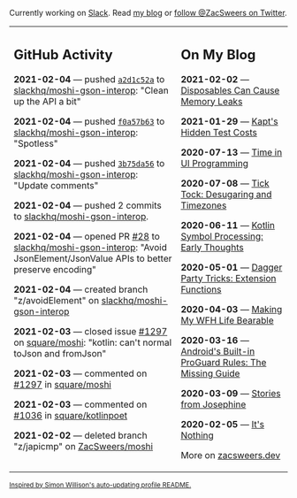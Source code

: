 Currently working on [Slack](https://slack.com/). Read [my blog](https://zacsweers.dev/) or [follow @ZacSweers on Twitter](https://twitter.com/ZacSweers).

<table><tr><td valign="top" width="60%">

## GitHub Activity
<!-- githubActivity starts -->
**2021-02-04** — pushed [`a2d1c52a`](https://github.com/slackhq/moshi-gson-interop/commit/a2d1c52a6342f59118793f93ebe99183963954b6) to [slackhq/moshi-gson-interop](https://api.github.com/repos/slackhq/moshi-gson-interop): "Clean up the API a bit"

**2021-02-04** — pushed [`f0a57b63`](https://github.com/slackhq/moshi-gson-interop/commit/f0a57b6384e66bebc6cc1c6708fc4bea052d17d4) to [slackhq/moshi-gson-interop](https://api.github.com/repos/slackhq/moshi-gson-interop): "Spotless"

**2021-02-04** — pushed [`3b75da56`](https://github.com/slackhq/moshi-gson-interop/commit/3b75da56172d890234768f5fd0cea911c27d4d8a) to [slackhq/moshi-gson-interop](https://api.github.com/repos/slackhq/moshi-gson-interop): "Update comments"

**2021-02-04** — pushed 2 commits to [slackhq/moshi-gson-interop](https://api.github.com/repos/slackhq/moshi-gson-interop).

**2021-02-04** — opened PR [#28](https://api.github.com/repos/slackhq/moshi-gson-interop/pulls/28) to [slackhq/moshi-gson-interop](https://api.github.com/repos/slackhq/moshi-gson-interop): "Avoid JsonElement/JsonValue APIs to better preserve encoding"

**2021-02-04** — created branch "z/avoidElement" on [slackhq/moshi-gson-interop](https://api.github.com/repos/slackhq/moshi-gson-interop)

**2021-02-03** — closed issue [#1297](https://api.github.com/repos/square/moshi/issues/1297) on [square/moshi](https://api.github.com/repos/square/moshi): "kotlin: can't normal toJson and fromJson"

**2021-02-03** — commented on [#1297](https://github.com/square/moshi/issues/1297#issuecomment-772682217) in [square/moshi](https://api.github.com/repos/square/moshi)

**2021-02-03** — commented on [#1036](https://github.com/square/kotlinpoet/issues/1036#issuecomment-772324381) in [square/kotlinpoet](https://api.github.com/repos/square/kotlinpoet)

**2021-02-02** — deleted branch "z/japicmp" on [ZacSweers/moshi](https://api.github.com/repos/ZacSweers/moshi)
<!-- githubActivity ends -->
</td><td valign="top" width="40%">

## On My Blog
<!-- blog starts -->
**2021-02-02** — [Disposables Can Cause Memory Leaks](https://www.zacsweers.dev/disposables-can-cause-memory-leaks/)

**2021-01-29** — [Kapt's Hidden Test Costs](https://www.zacsweers.dev/kapts-hidden-test-costs/)

**2020-07-13** — [Time in UI Programming](https://www.zacsweers.dev/time-in-ui/)

**2020-07-08** — [Tick Tock: Desugaring and Timezones](https://www.zacsweers.dev/ticktock-desugaring-timezones/)

**2020-06-11** — [Kotlin Symbol Processing: Early Thoughts](https://www.zacsweers.dev/kotlin-symbol-processor-early-thoughts/)

**2020-05-01** — [Dagger Party Tricks: Extension Functions](https://www.zacsweers.dev/dagger-party-tricks-extension-functions/)

**2020-04-03** — [Making My WFH Life Bearable](https://www.zacsweers.dev/making-wfh-life-bearable/)

**2020-03-16** — [Android's Built-in ProGuard Rules: The Missing Guide](https://www.zacsweers.dev/android-proguard-rules/)

**2020-03-09** — [Stories from Josephine](https://www.zacsweers.dev/stories-from-josephine/)

**2020-02-05** — [It's Nothing](https://www.zacsweers.dev/its-nothing/)
<!-- blog ends -->
More on [zacsweers.dev](https://zacsweers.dev/)
</td></tr></table>

<sub><a href="https://simonwillison.net/2020/Jul/10/self-updating-profile-readme/">Inspired by Simon Willison's auto-updating profile README.</a></sub>
